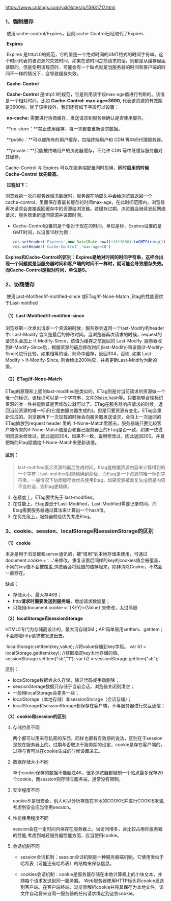 https://www.cnblogs.com/yxkNotes/p/13931717.html

### 1、强制缓存

​	使用cache-control/Expires，目前cache-Control已经取代了Expires

​	**Expires**

​	Expires 是http1.0的规范，它的值是一个绝对时间的GMT格式的时间字符串。这个时间代表的该资源的失效时间，如果在该时间之前请求的话，则都是从缓存里面读取的。但是使用该规范时，可能会有一个缺点就是当服务器的时间和客户端的时间不一样的情况下，会导致缓存失效。

​	**Cache-Control**

​	**Cache-Control** 是http1.1的规范，它是利用该字段max-age值进行判断的。该值是一个相对时间，比如 	**Cache-Control: max-age=3600,** 代表该资源的有效期是3600秒。除了该字段外，我们还有如下字段可以设置：

​	**no-cache:** 需要进行协商缓存，发送请求到服务器确认是否使用缓存。

​	**no-store：**禁止使用缓存，每一次都要重新请求数据。

​	**public：**可以被所有的用户缓存，包括终端用户和 CDN 等中间代理服务器。

​	**private：**只能被终端用户的浏览器缓存，不允许 CDN 等中继缓存服务器对其缓存。

Cache-Control 与 Expires 可以在服务端配置同时启用，**同时启用的时候 Cache-Control 优先级高。**

​	**过程如下：**

​	浏览器第一次向服务器请求数据时，服务器在响应头中会给浏览器返回一个cache-control，里面保存着最长缓存的时间max-age，在此时间范围内，浏览器再次请求会直接返回缓存中的资源给浏览器。若缓存过期，浏览器会继续发起网络请求，服务器重新返回资源并设置时间。

- Cache-Control设置的是个相对于现在的时间，单位是秒，Expires设置的是GMT时间，以设置10秒为例：

  ```js
  res.setHeader('Expires',new Date(Date.now()+10*1000).toGMTString())
  res.setHeader('Cache-Control','max-age=10')
  ```

**Expires和Cache-Control的区别：Expires是绝对时间的时间字符串，这样会出现一个问题就是当服务器时间和客户端的时间不一样时，就可能会导致缓存失效。而Cache-Control是相对时间，单位是S。**

### 2、协商缓存

​	使用Last-Motified/if-motified-since 或ETag/if-None-Match ,Etag的性能要优于Last-motified

#### （1）Last-Motified/if-motified-since

​	浏览器第一次发出请求一个资源的时候，服务器会返回一个last-Modify到header中. Last-Modify 含义是最后的修改时间。当浏览器再次请求的时候，request的请求头会加上 if-Modify-Since，该值为缓存之前返回的 Last-Modify. 服务器收到if-Modify-Since后，根据资源的最后修改时间(last-Modify)和该值(if-Modify-Since)进行比较，如果相等的话，则命中缓存，返回304，否则, 如果 Last-Modify > if-Modify-Since, 则会给出200响应，并且更新Last-Modify为新的值。

#### （2）ETag/if-None-Match

​	ETag的原理和上面的last-modified是类似的。ETag则是对当前请求的资源做一个唯一的标识。该标识可以是一个字符串，文件的size,hash等。只要能够合理标识资源的唯一性并能验证是否修改过就可以了。ETag在服务器响应请求的时候，返回当前资源的唯一标识(它是由服务器生成的)。但是只要资源有变化，ETag会重新生成的。浏览器再下一次加载的时候会向服务器发送请求，会将上一次返回的ETag值放到request header 里的 if-None-Match里面去，服务器端只要比较客户端传来的if-None-Match值是否和自己服务器上的ETag是否一致，如果一致说明资源未修改过，因此返回304，如果不一致，说明修改过，因此返回200。并且把新的Etag赋值给if-None-Match来更新该值。

#### 区别：

> last-motified表示资源的最后生成时间，Etag是根据资源内容来计算得到的一个字符；last-motified只能精确到秒级，而Etag是一个资源的唯一标识字符串。一般情况下协商缓存会优先使用Etag，如果资源被重复生成但是内容不变的话，则Etag更精确。

1. 在精度上，ETag要优先于 last-modified。
2. 在性能上，Etag要逊于Last-Modified，Last-Modified需要记录时间，而Etag需要服务器通过算法来计算出一个hash值。
3. 在优先级上，服务器校验优先考虑Etag。

### 3、cookie、session、localStorage和sessionStorage的区别

**（1）cookie**

​	本身是用于浏览器和server通讯的，被“借用”到本地存储来使用，可通过document.cookie = '....'来修改。重复设置后同样的key的cookies值会被覆盖，不同的key值不会被覆盖,浏览器会将赋值的值存起来，除非清除Cookie，不然会一直存在。

缺点：

- 存储大小，最大存4KB；
- http**请求时需要发送到服务端**，增加请求数据量；
- 只能用document.cookie = '{KEY}={Value}'来修改，太过简陋

**（2）localStorage和sessionStorage**

​	HTML5专门为存储而设计的，最大可存储5M；API简单易用setItem、getItem；不会随着http请求被发送出去。

​	localStorage.setItem(key,value); //将value存储到key字段。 var b1 = localStorage.getItem(key); //获取指定key本地存储的值。 sessionStorage.setItem("sb","1");  var b2 = sessionStorage.getItem("sb");  

区别：

- localStorage数据会永久存储，除非代码或手动删除；
- sessionStorage数据只存储于当前会话，浏览器关闭则清空；
- 一般用localStorage会更多一些；
- localStorage（本地存储）和sessionStorage（会话存储）；
- localStorage和sessionStorage都保存在客户端，不与服务器进行交互通信；

**（3）cookie和session的区别**

1. 存储位置不同

   两个都可以用来存私密的东西，同样也都有有效期的说法，区别在于session是放在服务器上的，过期与否取决于服务期的设定，cookie是存在客户端的，过期与否可以在cookie生成的时候设置进去。 

2. 数据存储大小不同

   单个cookie保存的数据不能超过4K，很多浏览器都限制一个站点最多保存20个cookie，而session则存储与服务端，通常没有限制。

3. 安全程度不同

   cookie不是很安全，别人可以分析存放在本地的COOKIE并进行COOKIE欺骗,考虑到安全应当使用session。

4. 性能使用程度不同

   session会在一定时间内保存在服务器上。当访问增多，会比较占用你服务器的性能,考虑到减轻服务器性能方面，应当使用cookie。

5. 会话机制不同

   - session会话机制：session会话机制是一种服务器端机制，它使用类似于哈希表（可能还有哈希表）的结构来保存信息。

   - cookies会话机制：cookie是服务器存储在本地计算机上的小块文本，并随每个请求发送到同一服务器。 Web服务器使用HTTP标头将cookie发送到客户端。在客户端终端，浏览器解析cookie并将其保存为本地文件，该文件自动将来自同一服务器的任何请求绑定到这些cookie。